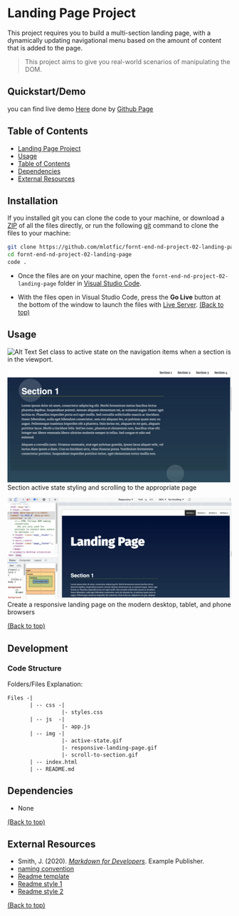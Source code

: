 # Landing Page Project

This project requires you to build a multi-section landing page, with a dynamically updating navigational menu based on the amount of content that is added to the page.

> This project aims to give you real-world scenarios of manipulating the DOM.

## Quickstart/Demo

you can find live demo [Here]() done by [Github Page](https://pages.github.com/)

## Table of Contents

- [Landing Page Project](#landing-page-project)
- [Usage](#usage)
- [Table of Contents](#table-of-contents)
- [Dependencies](#dependencies)
- [External Resources](#external-resources)

## Installation

If you installed git you can clone the code to your machine, or download a [ZIP](https://github.com/mlotfic/fornt-end-nd-project-02-landing-page/archive/refs/heads/main.zip) of all the files directly, or run the following [git](https://git-scm.com/downloads) command to clone the files to your machine:

```bash
git clone https://github.com/mlotfic/fornt-end-nd-project-02-landing-page.git
cd fornt-end-nd-project-02-landing-page
code .
```

- Once the files are on your machine, open the `fornt-end-nd-project-02-landing-page` folder in [Visual Studio Code](https://code.visualstudio.com/).

- With the files open in Visual Studio Code, press the **Go Live** button at the bottom of the window to launch the files with [Live Server](https://marketplace.visualstudio.com/items?itemName=ritwickdey.LiveServer).
[(Back to top)](#table-of-contents)

## Usage
![Alt Text](./img/active-state.gif)
Set class to active state on the navigation items when a section is in the viewport.

![Alt Text](./img/scroll-to-section.gif)
Section active state styling and scrolling to the appropriate page

![Alt Text](./img/responsive-landing-page.gif)
Create a responsive landing page on the modern desktop, tablet, and phone browsers

[(Back to top)](#table-of-contents)

## Development

### Code Structure
Folders/Files Explanation:

```text
Files -|
       | -- css -|
                 |- styles.css
       | -- js  -|
                 |- app.js 
       | -- img -|
                 |- active-state.gif   
                 |- responsive-landing-page.gif  
                 |- scroll-to-section.gif   
       | -- index.html
       | -- README.md 
```

## Dependencies

- None

[(Back to top)](#table-of-contents)

## External Resources

- Smith, J. (2020). [*Markdown for Developers*](https://example.com). Example Publisher.
- [naming convention](https://en.bem.info/methodology/naming-convention/)
- [Readme template](https://github.com/pottekkat/awesome-readme/blob/master/README-template.md)
- [Readme style 1](https://github.com/craigshoemaker/html-css-javascript-getting-started/blob/master/README.md)
- [Readme style 2](https://github.com/solygambas/html-css-javascript-projects/blob/main/README.md)

[(Back to top)](#table-of-contents)
